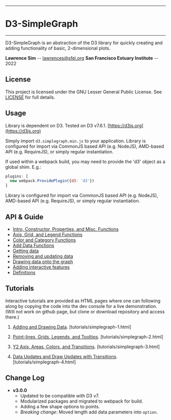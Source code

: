----------

# D3-SimpleGraph #

----------

D3-SimpleGraph is an abstraction of the D3 library for quickly creating and adding functionality of basic, 2-dimensional plots.

**Lawrence Sim** -- lawrences@sfei.org
**San Francisco Estuary Institute** -- 2022

## License ##

This project is licensed under the GNU Lesser General Public License. See [LICENSE](LICENSE) for full details.

## Usage ##

Library is dependent on D3. Tested on D3 v7.6.1. [https://d3js.org](https://d3js.org)

Simply import `d3.simplegraph.min.js` to your application. Library is configured for import via CommonJS based API (e.g. NodeJS), AMD-based API (e.g. RequireJS), or simply regular instantiation. 

If used within a webpack build, you may need to provide the 'd3' object as a global shim. E.g.:

```javascript
plugins: [
  new webpack.ProvidePlugin({d3: 'd3'})
]
```

Library is configured for import via CommonJS based API (e.g. NodeJS), AMD-based API (e.g. RequireJS), or simply regular instantiation.

## API & Guide ##

* [Intro, Constructor, Properties, and Misc. Functions](api/README.md)
* [Axis, Grid, and Legend Functions](api/axis-grid-legend.md)
* [Color and Category Functions](api/color.md)
* [Add Data Functions](api/add-data.md)
* [Getting data](api/get-data2.md)
* [Removing and updating data](api/mod-data.md)
* [Drawing data onto the graph](api/draw.md)
* [Adding interactive features](api/interactivity.md)
* [Definitions](api/defs.md)

## Tutorials ##

Interactive tutorials are provided as HTML pages where one can following along by copying the code into the dev console for a live demonstration. (Will not work on github page, but clone or download repository and access there.)

1. [Adding and Drawing Data](tutorials/simplegraph-1.html). [tutorials/simplegraph-1.html]

2. [Point-lines, Grids, Legends, and Tooltips](tutorials/simplegraph-2.html). [tutorials/simplegraph-2.html]

2. [Y2 Axis, Areas, Colors, and Transitions](tutorials/simplegraph-3.html). [tutorials/simplegraph-3.html]

2. [Data Updates and Draw Updates with Transitions](tutorials/simplegraph-4.html). [tutorials/simplegraph-4.html]

## Change Log ##

* **v3.0.0**
  * Updated to be compatible with D3 v7.
  * Modularized packages and migrated to webpack for build.
  * Adding a few shape options to points.
  * *Breaking change*: Moved length add data parameters into `option`.
